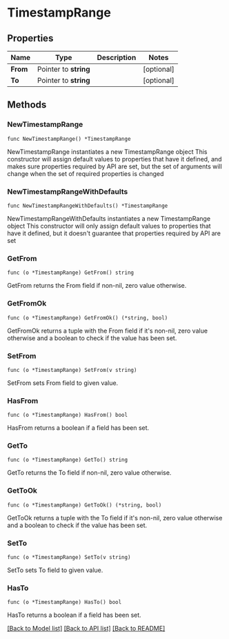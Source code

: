 # TimestampRange

## Properties

Name | Type | Description | Notes
------------ | ------------- | ------------- | -------------
**From** | Pointer to **string** |  | [optional] 
**To** | Pointer to **string** |  | [optional] 

## Methods

### NewTimestampRange

`func NewTimestampRange() *TimestampRange`

NewTimestampRange instantiates a new TimestampRange object
This constructor will assign default values to properties that have it defined,
and makes sure properties required by API are set, but the set of arguments
will change when the set of required properties is changed

### NewTimestampRangeWithDefaults

`func NewTimestampRangeWithDefaults() *TimestampRange`

NewTimestampRangeWithDefaults instantiates a new TimestampRange object
This constructor will only assign default values to properties that have it defined,
but it doesn't guarantee that properties required by API are set

### GetFrom

`func (o *TimestampRange) GetFrom() string`

GetFrom returns the From field if non-nil, zero value otherwise.

### GetFromOk

`func (o *TimestampRange) GetFromOk() (*string, bool)`

GetFromOk returns a tuple with the From field if it's non-nil, zero value otherwise
and a boolean to check if the value has been set.

### SetFrom

`func (o *TimestampRange) SetFrom(v string)`

SetFrom sets From field to given value.

### HasFrom

`func (o *TimestampRange) HasFrom() bool`

HasFrom returns a boolean if a field has been set.

### GetTo

`func (o *TimestampRange) GetTo() string`

GetTo returns the To field if non-nil, zero value otherwise.

### GetToOk

`func (o *TimestampRange) GetToOk() (*string, bool)`

GetToOk returns a tuple with the To field if it's non-nil, zero value otherwise
and a boolean to check if the value has been set.

### SetTo

`func (o *TimestampRange) SetTo(v string)`

SetTo sets To field to given value.

### HasTo

`func (o *TimestampRange) HasTo() bool`

HasTo returns a boolean if a field has been set.


[[Back to Model list]](../README.md#documentation-for-models) [[Back to API list]](../README.md#documentation-for-api-endpoints) [[Back to README]](../README.md)


